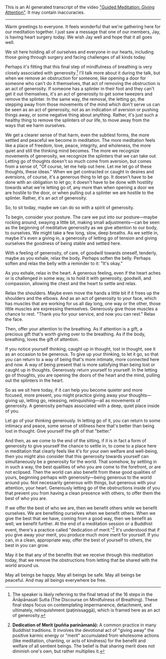 This is an AI generated transcript of the video ["Guided Meditation: Giving Attention"](https://www.youtube.com/watch?v=Rp2zVtAZ3Rs). It may contain inaccuracies.

***

Warm greetings to everyone. It feels wonderful that we're gathering here for our meditation together. I just saw a message that one of our members, Jay, is having heart surgery today. We wish Jay well and hope that it all goes well.

We sit here holding all of ourselves and everyone in our hearts, including those going through surgery and facing challenges of all kinds today.

Perhaps it's fitting that this final step of mindfulness of breathing is very closely associated with generosity.[^1] I'll talk more about it during the talk, but when we remove an obstruction for someone, like opening a door for someone who can't do it themselves, that act of removing the obstruction is an act of generosity. If someone has a splinter in their foot and they can't get it out themselves, it's an act of generosity to get some tweezers and remove the splinter. In the same way, the removal, the letting go, the stepping away from those movements of the mind which don't serve us can be seen as an act of generosity, not as an indication of aversion or pushing things away, or some negative thing about anything. Rather, it's just such a healthy thing to remove the splinters of our life, to move away from the ways that we harm ourselves.

We get a clearer sense of that harm, even the subtlest forms, the more settled and peaceful we become in meditation. The more meditation feels like a place of freedom, love, peace, integrity, and wholeness, the more quiet and still the thinking mind becomes. The more we recognize movements of generosity, we recognize the splinters that we can take out. Letting go of thoughts doesn't so much come from aversion, but comes from a sense of, "Of course, let me help out here. Let me let go of these thoughts, these ideas." When we get contracted or caught in desires and aversions, of course, it's a generous thing to let go. It doesn't have to be done with an obligation to let go; it doesn't have to be done with hostility towards what we're letting go of, any more than when opening a door we are hostile to the door, or when pulling out a splinter we are hostile to the splinter. Rather, it's an act of generosity.

So, to sit today, maybe we can do so with a spirit of generosity.

To begin, consider your posture. The care we put into our posture—maybe rocking around, swaying a little bit, making small adjustments—can be seen as the beginning of meditative generosity as we give attention to our body, to ourselves. We might take a few long, slow, deep breaths. As we settle in, maybe it's even a giving in, a generosity of letting go of tension and giving ourselves the goodness of being stable and settled here.

With a feeling of generosity, of care, of goodwill towards oneself, tenderly, maybe as you exhale, relax the body. Perhaps soften the belly. Perhaps soften and relax the belly with a reminder to it: "It's okay."

As you exhale, relax in the heart. A generous feeling, even if the heart aches or is challenged in some way, is to hold it with generosity, goodwill, and compassion, allowing the chest and the heart to settle and relax.

Relax the shoulders. Maybe even move the hands a little bit if it frees up the shoulders and the elbows. And as an act of generosity to your face, which has muscles that are working for us all day long, one way or the other, those little muscles are expressing themselves. Generously give those muscles a chance to rest. "Thank you for your service, and now you can rest." Relax the face.

Then, offer your attention to the breathing. As if attention is a gift, a precious gift that's worth giving over to the breathing. As if the body, breathing, loves the gift of attention.

If you notice yourself thinking, caught up in thought, lost in thought, see it as an occasion to be generous. To give up your thinking, to let it go, so that you can return to a way of being that's more intimate, more connected here and now. A way of being present that is more satisfying than being lost or caught up in thoughts. Generously return yourself to yourself. In the letting go of thoughts, you are opening the doors of the heart and the mind, pulling out the splinters in the heart.

So as we sit here today, if it can help you become quieter and more focused, more present, you might practice giving away your thoughts—giving up, letting go, releasing, relinquishing—all as movements of generosity. A generosity perhaps associated with a deep, quiet place inside of you.

Let go of your thinking generously. In letting go of it, you can return to some intimacy and peace, some sense of stillness here that's better than being lost in thought. Give yourself the gift of that "better."

And then, as we come to the end of the sitting, if it is in fact a form of generosity to give yourself the chance to settle in, to come to a place here in meditation that clearly feels like it's for your own welfare and well-being, then you might also consider that this generosity towards yourself can simultaneously be a generosity for the world. That somehow, by settling in in such a way, the best qualities of who you are come to the forefront, or are not eclipsed. Then the world can also benefit from these good qualities of yours, beginning perhaps with generosity—being generous to the world around you. Not necessarily generous with things, but generous with your attention, your heart. Generously letting go of the obstructions inside of you that prevent you from having a clean presence with others, to offer them the best of who you are.

If we offer the best of who we are, then we benefit others while we benefit ourselves. We are benefiting ourselves when we benefit others. When we give the best that we have, coming from a good way, then we benefit as well; we benefit further. At the end of a meditation session or a Buddhist event, there's a practice called "dedication of merit."[^2] It's understood that if you give away your merit, you produce much more merit for yourself. If you can, in a clean, appropriate way, offer the best of yourself to others, the best in you can grow.

May it be that any of the benefits that we receive through this meditation today, that we remove the obstructions from letting that be shared with the world around us.

May all beings be happy.
May all beings be safe.
May all beings be peaceful.
And may all beings everywhere be free.

[^1]: The speaker is likely referring to the final tetrad of the 16 steps in the Ānāpānasati Sutta (The Discourse on Mindfulness of Breathing). These final steps focus on contemplating impermanence, detachment, and ultimately, relinquishment (paṭinissaggā), which is framed here as an act of generosity.
[^2]: **Dedication of Merit (puñña parināmanā):** A common practice in many Buddhist traditions. It involves the devotional act of "giving away" the positive karmic energy or "merit" accumulated from wholesome actions (like meditation, chanting, or acts of kindness) for the benefit and welfare of all sentient beings. The belief is that sharing merit does not diminish one's own, but rather multiplies it.